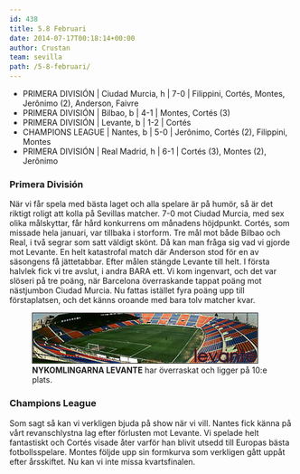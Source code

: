 ```yaml
---
id: 438
title: 5.8 Februari
date: 2014-07-17T00:18:14+00:00
author: Crustan
team: sevilla
path: /5-8-februari/
---
```


- PRIMERA DIVISIÓN | Ciudad Murcia, h | 7-0 | Filippini, Cortés, Montes, Jerônimo (2), Anderson, Faivre
- PRIMERA DIVISIÓN | Bilbao, b | 4-1 | Montes, Cortés (3)
- PRIMERA DIVISIÓN | Levante, b | 1-2 | Cortés
- CHAMPIONS LEAGUE | Nantes, b | 5-0 | Jerônimo, Cortés (2), Filippini, Montes
- PRIMERA DIVISIÓN | Real Madrid, h | 6-1 | Cortés (3), Montes (2), Jerônimo

### Primera División

När vi får spela med bästa laget och alla spelare är på humör, så är det riktigt roligt att kolla på Sevillas matcher. 7-0 mot Ciudad Murcia, med sex olika målskyttar, får hård konkurrens om månadens höjdpunkt. Cortés, som missade hela januari, var tillbaka i storform. Tre mål mot både Bilbao och Real, i två segrar som satt väldigt skönt. Då kan man fråga sig vad vi gjorde mot Levante. En helt katastrofal match där Anderson stod för en av säsongens få jättetabbar. Efter målen stängde Levante till helt. I första halvlek fick vi tre avslut, i andra BARA ett. Vi kom ingenvart, och det var slöseri på tre poäng, när Barcelona överraskande tappat poäng mot nästjumbon Ciudad Murcia. Nu fattas istället fyra poäng upp till förstaplatsen, och det känns oroande med bara tolv matcher kvar.

<figure>
  <img src="../images/levante.png" alt="levante"  />
  <figcaption><strong>NYKOMLINGARNA LEVANTE</strong> har överraskat och ligger på 10:e plats.</figcaption>
</figure>

### Champions League

Som sagt så kan vi verkligen bjuda på show när vi vill. Nantes fick känna på vårt revanschlystna lag efter förlusten mot Levante. Vi spelade helt fantastiskt och Cortés visade åter varför han blivit utsedd till Europas bästa fotbollsspelare. Montes följde upp sin formkurva som verkligen gått uppåt efter årsskiftet. Nu kan vi inte missa kvartsfinalen.
